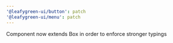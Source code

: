 ```yaml
---
'@leafygreen-ui/button': patch
'@leafygreen-ui/menu': patch
---
```


Component now extends Box in order to enforce stronger typings
